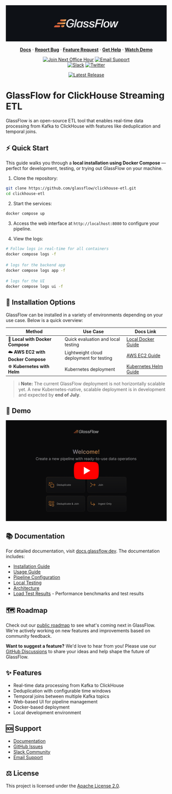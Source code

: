 <a href="https://glassflow.dev">
  <img alt="GlassFlow Logo" src="https://raw.githubusercontent.com/glassflow/clickhouse-etl/main/docs/public/assets/glassfow-banner.jpg">
</a>

<p align="center">
      <a href="https://docs.glassflow.dev"><strong>Docs</strong></a> ·     
      <a href="https://github.com/glassflow/clickhouse-etl/issues"><strong>Report Bug</strong></a> ·
      <a href="https://github.com/orgs/glassflow/discussions/categories/ideas"><strong>Feature Request</strong></a> ·
      <a href="https://github.com/orgs/glassflow/discussions/categories/support"><strong>Get Help</strong></a> ·
      <a href="https://docs.glassflow.dev/demo"><strong>Watch Demo</strong></a>
</p>

<div align="center">

[![Join Next Office Hour](https://img.shields.io/badge/Join%20Next%20Office%20Hour-Schedule%20Now-blue?logo=calendar)](https://www.glassflow.dev/office-hours)
[![Email Support](https://img.shields.io/badge/Email%20Support-help%40glassflow.dev-blue?logo=gmail)](mailto:help@glassflow.dev)
<br>
[![Slack](https://img.shields.io/badge/Join%20Slack-GlassFlow%20Hub-blueviolet?logo=slack)](https://join.slack.com/t/glassflowhub/shared_invite/zt-349m7lenp-IFeKSGfQwpJfIiQ7oyFFKg)
[![Twitter](https://img.shields.io/twitter/url/https/twitter.com/glassflowdev.svg?style=social&label=Follow%20%40GlassFlow)](https://twitter.com/glassflowdev)
</div>
<div align="center">
  <a href="https://github.com/glassflow/clickhouse-etl/releases">
    <img alt="Latest Release" src="https://img.shields.io/github/v/release/glassflow/clickhouse-etl?label=Latest%20Version">
  </a>
</div>

# GlassFlow for ClickHouse Streaming ETL

GlassFlow is an open-source ETL tool that enables real-time data processing from Kafka to ClickHouse with features like deduplication and temporal joins.

## ⚡️ Quick Start
This guide walks you through a **local installation using Docker Compose** — perfect for development, testing, or trying out GlassFlow on your machine.

1. Clone the repository:
```bash
git clone https://github.com/glassflow/clickhouse-etl.git
cd clickhouse-etl
```

2. Start the services:
```bash
docker compose up
```

3. Access the web interface at `http://localhost:8080` to configure your pipeline.

4. View the logs:
```bash
# Follow logs in real-time for all containers
docker compose logs -f

# logs for the backend app
docker compose logs app -f

# logs for the UI
docker compose logs ui -f
```

## 🧭 Installation Options

GlassFlow can be installed in a variety of environments depending on your use case. Below is a quick overview:

| Method                         | Use Case                                | Docs Link                                                                 |
|-------------------------------|------------------------------------------|---------------------------------------------------------------------------|
| 🐳 **Local with Docker Compose**    | Quick evaluation and local testing         | [Local Docker Guide](https://docs.glassflow.dev/installation/self-host/local-docker)     |
| ☁️ **AWS EC2 with Docker Compose** | Lightweight cloud deployment for testing   | [AWS EC2 Guide](https://docs.glassflow.dev/installation/self-host/aws-ec2)               |
| ☸️ **Kubernetes with Helm**         | Kubernetes deployment    | [Kubernetes Helm Guide](https://docs.glassflow.dev/installation/self-host/kubernetes-helm) |

> ℹ️ **Note:** The current GlassFlow deployment is not horizontally scalable yet. A new Kubernetes-native, scalable deployment is in development and expected by **end of July**.


## 🎥 Demo

[![GlassFlow Overview Video](https://raw.githubusercontent.com/glassflow/clickhouse-etl/main/docs/public/assets/video-banner.png)](https://docs.glassflow.dev/demo)


## 📚 Documentation

For detailed documentation, visit [docs.glassflow.dev](https://docs.glassflow.dev). The documentation includes:

- [Installation Guide](https://docs.glassflow.dev/installation)
- [Usage Guide](https://docs.glassflow.dev/pipeline/usage)
- [Pipeline Configuration](https://docs.glassflow.dev/pipeline/pipeline-configuration)
- [Local Testing](https://docs.glassflow.dev/local-testing)
- [Architecture](https://docs.glassflow.dev/architecture)
- [Load Test Results](https://docs.glassflow.dev/load-test/results) - Performance benchmarks and test results

## 🗺️ Roadmap

Check out our [public roadmap](https://glassflow.dev/roadmap) to see what's coming next in GlassFlow. We're actively working on new features and improvements based on community feedback.

**Want to suggest a feature?** We'd love to hear from you! Please use our [GitHub Discussions](https://github.com/orgs/glassflow/discussions/categories/ideas) to share your ideas and help shape the future of GlassFlow.


## 	✨ Features

- Real-time data processing from Kafka to ClickHouse
- Deduplication with configurable time windows
- Temporal joins between multiple Kafka topics
- Web-based UI for pipeline management
- Docker-based deployment
- Local development environment

## 🆘 Support

- [Documentation](https://docs.glassflow.dev)
- [GitHub Issues](https://github.com/glassflow/clickhouse-etl/issues)
- [Slack Community](https://join.slack.com/t/glassflowhub/shared_invite/zt-349m7lenp-IFeKSGfQwpJfIiQ7oyFFKg)
- [Email Support](mailto:help@glassflow.dev)

## ⚖️ License

This project is licensed under the [Apache License 2.0](LICENSE).
